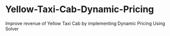 # Yellow-Taxi-Cab-Dynamic-Pricing
Improve revenue of Yellow Taxi Cab by implementing Dynamic Pricing Using Solver





